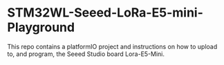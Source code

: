 # STM32WL-Seeed-LoRa-E5-mini-Playground
This repo contains a platformIO project and instructions on how to upload to, and program, the Seeed Studio board Lora-E5-Mini. 
